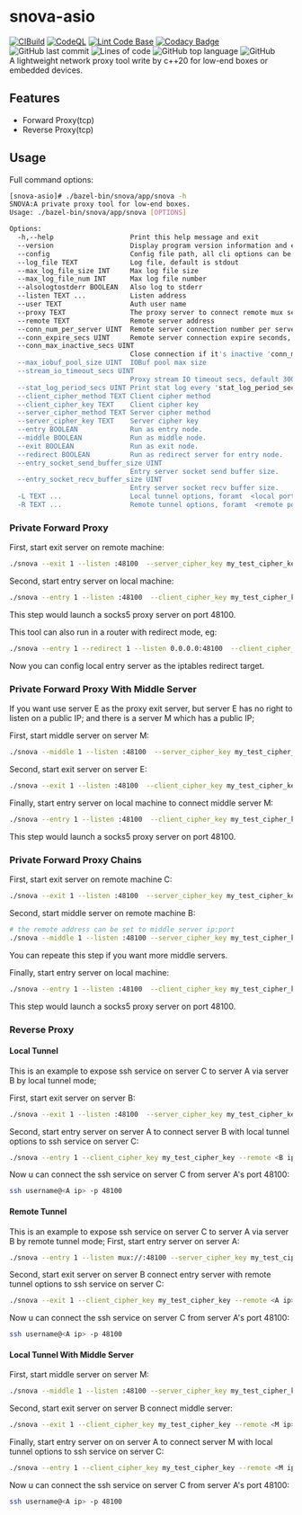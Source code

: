 # snova-asio
[![CIBuild](https://github.com/yinqiwen/snova-asio/actions/workflows/ci.yaml/badge.svg?branch=dev)](https://github.com/yinqiwen/snova-asio/actions/workflows/ci.yaml) [![CodeQL](https://github.com/yinqiwen/snova-asio/actions/workflows/codeql.yaml/badge.svg)](https://github.com/yinqiwen/snova-asio/actions/workflows/codeql.yaml) [![Lint Code Base](https://github.com/yinqiwen/snova-asio/actions/workflows/super-linter.yaml/badge.svg)](https://github.com/yinqiwen/snova-asio/actions/workflows/super-linter.yaml) [![Codacy Badge](https://app.codacy.com/project/badge/Grade/c71b81fecb5e479da6489406bc32894d)](https://www.codacy.com/gh/yinqiwen/snova-asio/dashboard?utm_source=github.com&amp;utm_medium=referral&amp;utm_content=yinqiwen/snova-asio&amp;utm_campaign=Badge_Grade) ![GitHub last commit](https://img.shields.io/github/last-commit/yinqiwen/snova-asio) ![Lines of code](https://img.shields.io/tokei/lines/github/yinqiwen/snova-asio) ![GitHub top language](https://img.shields.io/github/languages/top/yinqiwen/snova-asio) ![GitHub](https://img.shields.io/github/license/yinqiwen/snova-asio?color=brightgreen)   
A lightweight network proxy tool write by c++20 for low-end boxes or embedded devices.

## Features
- Forward Proxy(tcp)
- Reverse Proxy(tcp)

## Usage
Full command options: 
```bash
[snova-asio]# ./bazel-bin/snova/app/snova -h
SNOVA:A private proxy tool for low-end boxes.
Usage: ./bazel-bin/snova/app/snova [OPTIONS]

Options:
  -h,--help                   Print this help message and exit
  --version                   Display program version information and exit
  --config                    Config file path, all cli options can be set into a toml file as the config.
  --log_file TEXT             Log file, default is stdout
  --max_log_file_size INT     Max log file size
  --max_log_file_num INT      Max log file number
  --alsologtostderr BOOLEAN   Also log to stderr
  --listen TEXT ...           Listen address
  --user TEXT                 Auth user name
  --proxy TEXT                The proxy server to connect remote mux server.
  --remote TEXT               Remote server address
  --conn_num_per_server UINT  Remote server connection number per server.
  --conn_expire_secs UINT     Remote server connection expire seconds, default 1800s.
  --conn_max_inactive_secs UINT
                              Close connection if it's inactive 'conn_max_inactive_secs' ago.
  --max_iobuf_pool_size UINT  IOBuf pool max size
  --stream_io_timeout_secs UINT
                              Proxy stream IO timeout secs, default 300s
  --stat_log_period_secs UINT Print stat log every 'stat_log_period_secs', set it to 0 to disable stat log.
  --client_cipher_method TEXT Client cipher method
  --client_cipher_key TEXT    Client cipher key
  --server_cipher_method TEXT Server cipher method
  --server_cipher_key TEXT    Server cipher key
  --entry BOOLEAN             Run as entry node.
  --middle BOOLEAN            Run as middle node.
  --exit BOOLEAN              Run as exit node.
  --redirect BOOLEAN          Run as redirect server for entry node.
  --entry_socket_send_buffer_size UINT
                              Entry server socket send buffer size.
  --entry_socket_recv_buffer_size UINT
                              Entry server socket recv buffer size.
  -L TEXT ...                 Local tunnel options, foramt  <local port>:<remote host>:<remote port>, only works with entry node.
  -R TEXT ...                 Remote tunnel options, foramt  <remote port>:<local host>:<local port>, only works with exit node.
```

### Private Forward Proxy
First, start exit server on remote machine:   
```bash
./snova --exit 1 --listen :48100  --server_cipher_key my_test_cipher_key
```

Second, start entry server on local machine:
```bash
./snova --entry 1 --listen :48100  --client_cipher_key my_test_cipher_key --remote <exit_node_ip>:<exit_node_port>
```
This step would launch a socks5 proxy server on port 48100.

This tool can also run in a router with redirect mode, eg:  
```bash
./snova --entry 1 --redirect 1 --listen 0.0.0.0:48100  --client_cipher_key my_test_cipher_key --remote <exit_node_ip>:<exit_node_port>
```
Now you can config local entry server as the iptables redirect target.

### Private Forward Proxy With Middle Server
If you want use server E as the proxy exit server, but server E has no right to listen on a public IP; and there is a server M which has a public IP;  

First, start middle server on server M:   
```bash
./snova --middle 1 --listen :48100  --server_cipher_key my_test_cipher_key
```

Second, start exit server on server E:
```bash
./snova --exit 1 --listen :48100  --client_cipher_key my_test_cipher_key --remote <M IP>:48100  --user bob
```

Finally, start entry server on local machine to connect middle server M: 
```bash
./snova --entry 1 --listen :48100  --client_cipher_key my_test_cipher_key --remote <M IP>:48100 --user bob
```
This step would launch a socks5 proxy server on port 48100.



### Private Forward Proxy Chains
First, start exit server on remote machine C:   
```bash
./snova --exit 1 --listen :48100  --server_cipher_key my_test_cipher_key
```

Second, start middle server on remote machine B:
```bash
# the remote address can be set to middle server ip:port
./snova --middle 1 --listen :48100 --server_cipher_key my_test_cipher_key --client_cipher_key my_test_cipher_key --remote <exit_node_ip>:<exit_node_port>
```
You can repeate this step if you want more middle servers.

Finally, start entry server on local machine: 
```bash
./snova --entry 1 --listen :48100  --client_cipher_key my_test_cipher_key --remote <middle_node_ip>:<middle_node_port>
```
This step would launch a socks5 proxy server on port 48100.


### Reverse Proxy
#### Local Tunnel
This is an example to expose ssh service on server C to server A via server B by local tunnel mode;

First, start exit server on server B:   
```bash
./snova --exit 1 --listen :48100  --server_cipher_key my_test_cipher_key
```
Second, start entry server on server A to connect server B with local tunnel options to ssh service on server C:
```bash
./snova --entry 1 --client_cipher_key my_test_cipher_key --remote <B ip>:48100 -L 48100:<C ip>:22
```

Now u can connect the ssh service on server C from server A's port 48100:
```bash
ssh username@<A ip> -p 48100
```

#### Remote Tunnel
This is an example to expose ssh service on server C to server A via server B by remote tunnel mode;
First, start entry server on server A:   
```bash
./snova --entry 1 --listen mux://:48100 --server_cipher_key my_test_cipher_key 
```
Second, start exit server on server B connect entry server with remote tunnel options to ssh service on server C:
```bash
./snova --exit 1 --client_cipher_key my_test_cipher_key --remote <A ip>:48100 -R 48100:<C ip>:22
```

Now u can connect the ssh service on server C from server A's port 48100:
```bash
ssh username@<A ip> -p 48100
```

#### Local Tunnel With Middle Server

First, start middle server on server M:   
```bash
./snova --middle 1 --listen :48100 --server_cipher_key my_test_cipher_key 
```

Second, start exit server on server B connect middle server:
```bash
./snova --exit 1 --client_cipher_key my_test_cipher_key --remote <M ip>:48100
```

Finally, start entry server on on server A to connect server M with local tunnel options to ssh service on server C:
```bash
./snova --entry 1 --client_cipher_key my_test_cipher_key --remote <M ip>:48100 -L 48100:<C ip>:22
```

Now u can connect the ssh service on server C from server A's port 48100:
```bash
ssh username@<A ip> -p 48100
```




